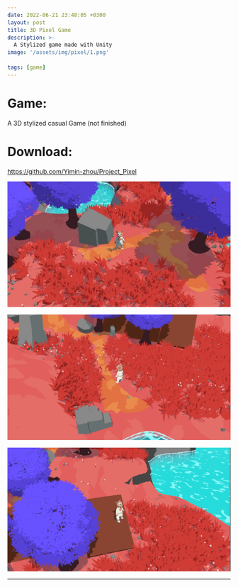 ```yaml
---
date: 2022-06-21 23:48:05 +0300
layout: post
title: 3D Pixel Game
description: >-
  A Stylized game made with Unity
image: '/assets/img/pixel/1.png'

tags: [game]
---
```


# Game:
A 3D stylized casual Game (not finished)

# Download:
https://github.com/Yimin-zhou/Project_Pixel

![](/assets/img/pixel/1.png)

![](/assets/img/pixel/2.png)

![](/assets/img/pixel/3.png)

---